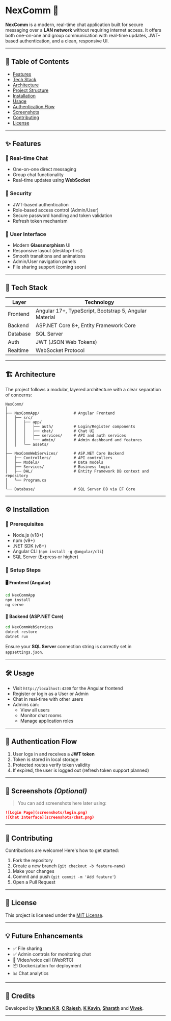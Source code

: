 
# NexComm 💬

**NexComm** is a modern, real-time chat application built for secure messaging over a **LAN network** without requiring internet access. It offers both one-on-one and group communication with real-time updates, JWT-based authentication, and a clean, responsive UI.

---

## 📌 Table of Contents

- [Features](#features)
- [Tech Stack](#tech-stack)
- [Architecture](#architecture)
- [Project Structure](#project-structure)
- [Installation](#installation)
- [Usage](#usage)
- [Authentication Flow](#authentication-flow)
- [Screenshots](#screenshots)
- [Contributing](#contributing)
- [License](#license)

---

## ✨ Features

### 🔁 Real-time Chat
- One-on-one direct messaging
- Group chat functionality
- Real-time updates using **WebSocket**

### 🔐 Security
- JWT-based authentication
- Role-based access control (Admin/User)
- Secure password handling and token validation
- Refresh token mechanism

### 🎨 User Interface
- Modern **Glassmorphism** UI
- Responsive layout (desktop-first)
- Smooth transitions and animations
- Admin/User navigation panels
- File sharing support (coming soon)

---

## 🧱 Tech Stack

| Layer       | Technology |
|-------------|------------|
| Frontend    | Angular 17+, TypeScript, Bootstrap 5, Angular Material |
| Backend     | ASP.NET Core 8+, Entity Framework Core |
| Database    | SQL Server |
| Auth        | JWT (JSON Web Tokens) |
| Realtime    | WebSocket Protocol |

---

## 🏗️ Architecture

The project follows a modular, layered architecture with a clear separation of concerns:

```
NexComm/
│
├── NexCommApp/               # Angular Frontend
│   ├── src/
│   │   ├── app/
│   │   │   ├── auth/         # Login/Register components
│   │   │   ├── chat/         # Chat UI
│   │   │   ├── services/     # API and auth services
│   │   │   └── admin/        # Admin dashboard and features
│   │   └── assets/
│
├── NexCommWebServices/       # ASP.NET Core Backend
│   ├── Controllers/          # API controllers
│   ├── Models/               # Data models
│   ├── Services/             # Business logic
│   ├── DAL/                  # Entity Framework DB context and repository
│   └── Program.cs
│
└── Database/                 # SQL Server DB via EF Core
```

---

## ⚙️ Installation

### 🧾 Prerequisites
- Node.js (v18+)
- npm (v9+)
- .NET SDK (v8+)
- Angular CLI (`npm install -g @angular/cli`)
- SQL Server (Express or higher)

### 🚀 Setup Steps

#### 🖥️ Frontend (Angular)
```bash
cd NexCommApp
npm install
ng serve
```

#### 🧠 Backend (ASP.NET Core)
```bash
cd NexCommWebServices
dotnet restore
dotnet run
```

Ensure your **SQL Server** connection string is correctly set in `appsettings.json`.

---

## 🛠️ Usage

- Visit `http://localhost:4200` for the Angular frontend
- Register or login as a User or Admin
- Chat in real-time with other users
- Admins can:
  - View all users
  - Monitor chat rooms
  - Manage application roles

---

## 🔐 Authentication Flow

1. User logs in and receives a **JWT token**
2. Token is stored in local storage
3. Protected routes verify token validity
4. If expired, the user is logged out (refresh token support planned)

---

## 📸 Screenshots *(Optional)*

> You can add screenshots here later using:
```md
![Login Page](screenshots/login.png)
![Chat Interface](screenshots/chat.png)
```

---

## 🤝 Contributing

Contributions are welcome! Here's how to get started:

1. Fork the repository
2. Create a new branch (`git checkout -b feature-name`)
3. Make your changes
4. Commit and push (`git commit -m 'Add feature'`)
5. Open a Pull Request

---

## 📜 License

This project is licensed under the [MIT License](LICENSE).

---

## 💡 Future Enhancements

- ✅ File sharing
- ✅ Admin controls for monitoring chat
- 📅 Video/voice call (WebRTC)
- 📦 Dockerization for deployment
- 📊 Chat analytics

---

## 🙌 Credits

Developed by **[Vikram K R](https://github.com/vikram-vikky2002)**, **[C Rajesh]()**, **[K Kavin]()**, **[Sharath]()** and **[Vivek]()**.

---
